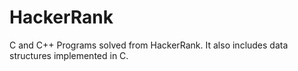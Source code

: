 # HackerRank
C and C++ Programs solved from HackerRank. It also includes data structures implemented in C.
